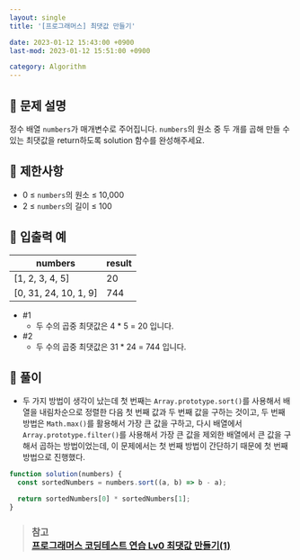```yaml
---
layout: single
title: '[프로그래머스] 최댓값 만들기'

date: 2023-01-12 15:43:00 +0900
last-mod: 2023-01-12 15:51:00 +0900

category: Algorithm
---
```


## 📌 문제 설명

정수 배열 `numbers`가 매개변수로 주어집니다. `numbers`의 원소 중 두 개를 곱해 만들 수 있는 최댓값을 return하도록 solution 함수를 완성해주세요.

## 📌 제한사항

- 0 ≤ `numbers`의 원소 ≤ 10,000
- 2 ≤ `numbers`의 길이 ≤ 100

## 📌 입출력 예

| numbers               | result |
| --------------------- | ------ |
| [1, 2, 3, 4, 5]       | 20     |
| [0, 31, 24, 10, 1, 9] | 744    |

- #1
  - 두 수의 곱중 최댓값은 4 \* 5 = 20 입니다.
- #2
  - 두 수의 곱중 최댓값은 31 \* 24 = 744 입니다.

## 📌 풀이

- 두 가지 방법이 생각이 났는데 첫 번째는 `Array.prototype.sort()`를 사용해서 배열을 내림차순으로 정렬한 다음 첫 번째 값과 두 번째 값을 구하는 것이고, 두 번째 방법은 `Math.max()`를 활용해서 가장 큰 값을 구하고, 다시 배열에서 `Array.prototype.filter()`를 사용해서 가장 큰 값을 제외한 배열에서 큰 값을 구해서 곱하는 방법이었는데, 이 문제에서는 첫 번째 방법이 간단하기 때문에 첫 번째 방법으로 진행했다.

```javascript
function solution(numbers) {
  const sortedNumbers = numbers.sort((a, b) => b - a);

  return sortedNumbers[0] * sortedNumbers[1];
}
```

> ### 참고<br>[프로그래머스 코딩테스트 연습 Lv0 최댓값 만들기(1)](https://school.programmers.co.kr/learn/courses/30/lessons/120847)
